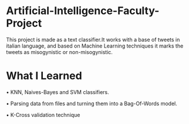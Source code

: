 # Artificial-Intelligence-Faculty-Project

This project is made as a text classifier.It works with a base of tweets in italian language, and based on Machine Learning techniques it marks the tweets as misogynistic or non-misogynistic.

# What I Learned
• KNN, Naives-Bayes and SVM classifiers.

• Parsing data from files and turning them into a Bag-Of-Words model.

• K-Cross validation technique 
